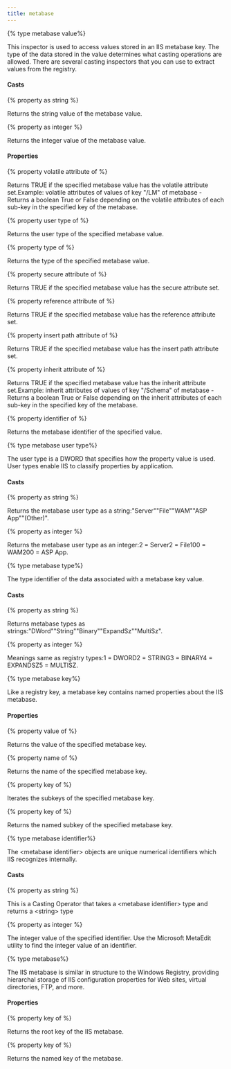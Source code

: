 ```yaml
---
title: metabase
---
```


{% type metabase value%}

This inspector is used to access values stored in an IIS metabase key. The type of the data stored in the value determines what casting operations are allowed. There are several casting inspectors that you can use to extract values from the registry.

#### Casts

{% property <metabase value> as string %}

Returns the string value of the metabase value.

{% property <metabase value> as integer %}

Returns the integer value of the metabase value.

#### Properties

{% property volatile attribute of <metabase value> %}

Returns TRUE if the specified metabase value has the volatile attribute set.Example: volatile attributes of values of key &quot;/LM&quot; of metabase - Returns a boolean True or False depending on the volatile attributes of each sub-key in the specified key of the metabase.

{% property user type of <metabase value> %}

Returns the user type of the specified metabase value.

{% property type of <metabase value> %}

Returns the type of the specified metabase value.

{% property secure attribute of <metabase value> %}

Returns TRUE if the specified metabase value has the secure attribute set.

{% property reference attribute of <metabase value> %}

Returns TRUE if the specified metabase value has the reference attribute set.

{% property insert path attribute of <metabase value> %}

Returns TRUE if the specified metabase value has the insert path attribute set.

{% property inherit attribute of <metabase value> %}

Returns TRUE if the specified metabase value has the inherit attribute set.Example: inherit attributes of values of key &quot;/Schema&quot; of metabase - Returns a boolean True or False depending on the inherit attributes of each sub-key in the specified key of the metabase.

{% property identifier of <metabase value> %}

Returns the metabase identifier of the specified value.

{% type metabase user type%}

The user type is a DWORD that specifies how the property value is used. User types enable IIS to classify properties by application.

#### Casts

{% property <metabase user type> as string %}

Returns the metabase user type as a string:&quot;Server&quot;&quot;File&quot;&quot;WAM&quot;&quot;ASP App&quot;&quot;(Other)&quot;.

{% property <metabase user type> as integer %}

Returns the metabase user type as an integer:2 = Server2 = File100 = WAM200 = ASP App.

{% type metabase type%}

The type identifier of the data associated with a metabase key value.

#### Casts

{% property <metabase type> as string %}

Returns metabase types as strings:&quot;DWord&quot;&quot;String&quot;&quot;Binary&quot;&quot;ExpandSz&quot;&quot;MultiSz&quot;.

{% property <metabase type> as integer %}

Meanings same as registry types:1 = DWORD2 = STRING3 = BINARY4 = EXPANDSZ5 = MULTISZ.

{% type metabase key%}

Like a registry key, a metabase key contains named properties about the IIS metabase.

#### Properties

{% property value of <metabase key> %}

Returns the value of the specified metabase key.

{% property name of <metabase key> %}

Returns the name of the specified metabase key.

{% property key of <metabase key> %}

Iterates the subkeys of the specified metabase key.

{% property key <string> of <metabase key> %}

Returns the named subkey of the specified metabase key.

{% type metabase identifier%}

The &lt;metabase identifier&gt; objects are unique numerical identifiers which IIS recognizes internally.

#### Casts

{% property <metabase identifier> as string %}

This is a Casting Operator that takes a &lt;metabase identifier&gt; type and returns a &lt;string&gt; type

{% property <metabase identifier> as integer %}

The integer value of the specified identifier. Use the Microsoft MetaEdit utility to find the integer value of an identifier.

{% type metabase%}

The IIS metabase is similar in structure to the Windows Registry, providing hierarchal storage of IIS configuration properties for Web sites, virtual directories, FTP, and more.

#### Properties

{% property key of <metabase> %}

Returns the root key of the IIS metabase.

{% property key <string> of <metabase> %}

Returns the named key of the metabase.

